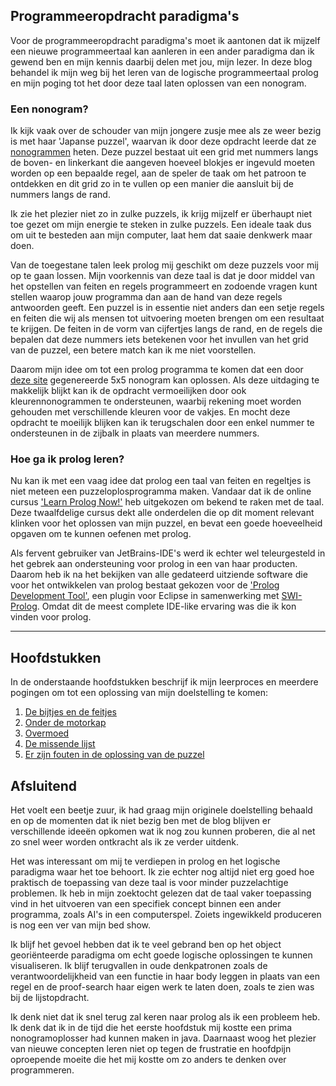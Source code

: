 ## Programmeeropdracht paradigma's


Voor de programmeeropdracht paradigma's moet ik aantonen dat ik mijzelf een nieuwe programmeertaal kan aanleren in een ander paradigma dan ik gewend ben en mijn kennis daarbij delen met jou, mijn lezer. In deze blog behandel ik mijn weg bij het leren van de logische programmeertaal prolog en mijn poging tot het door deze taal laten oplossen van een nonogram.

### Een nonogram?

Ik kijk vaak over de schouder van mijn jongere zusje mee als ze weer bezig is met haar 'Japanse puzzel', waarvan ik door deze opdracht leerde dat ze [nonogrammen](https://nl.wikipedia.org/wiki/Nonogram) heten. Deze puzzel bestaat uit een grid met nummers langs de boven- en linkerkant die aangeven hoeveel blokjes er ingevuld moeten worden op een bepaalde regel, aan de speler de taak om het patroon te ontdekken en dit grid zo in te vullen op een manier die aansluit bij de nummers langs de rand.

Ik zie het plezier niet zo in zulke puzzels, ik krijg mijzelf er überhaupt niet toe gezet om mijn energie te steken in zulke puzzels. Een ideale taak dus om uit te besteden aan mijn computer, laat hem dat saaie denkwerk maar doen.

Van de toegestane talen leek prolog mij geschikt om deze puzzels voor mij op te gaan lossen. Mijn voorkennis van deze taal is dat je door middel van het opstellen van feiten en regels programmeert en zodoende vragen kunt stellen waarop jouw programma dan aan de hand van deze regels antwoorden geeft. Een puzzel is in essentie niet anders dan een setje regels en feiten die wij als mensen tot uitvoering moeten brengen om een resultaat te krijgen. De feiten in de vorm van cijfertjes langs de rand, en de regels die bepalen dat deze nummers iets betekenen voor het invullen van het grid van de puzzel, een betere match kan ik me niet voorstellen.

Daarom mijn idee om tot een prolog programma te komen dat een door [deze site](https://nl.puzzle-nonograms.com/) gegenereerde 5x5 nonogram kan oplossen. Als deze uitdaging te makkelijk blijkt kan ik de opdracht vermoeilijken door ook kleurennonogrammen te ondersteunen, waarbij rekening moet worden gehouden met verschillende kleuren voor de vakjes. En mocht deze opdracht te moeilijk blijken kan ik terugschalen door een enkel nummer te ondersteunen in de zijbalk in plaats van meerdere nummers.

### Hoe ga ik prolog leren?

Nu kan ik met een vaag idee dat prolog een taal van feiten en regeltjes is niet meteen een puzzeloplosprogramma maken. Vandaar dat ik de online cursus ['Learn Prolog Now!'](http://www.learnprolognow.org/index.php) heb uitgekozen om bekend te raken met de taal. Deze twaalfdelige cursus dekt alle onderdelen die op dit moment relevant klinken voor het oplossen van mijn puzzel, en bevat een goede hoeveelheid opgaven om te kunnen oefenen met prolog.

Als fervent gebruiker van JetBrains-IDE's werd ik echter wel teleurgesteld in het gebrek aan ondersteuning voor prolog in een van haar producten. Daarom heb ik na het bekijken van alle gedateerd uitziende software die voor het ontwikkelen van prolog bestaat gekozen voor de ['Prolog Development Tool'](https://sewiki.iai.uni-bonn.de/research/pdt/docs/start), een plugin voor Eclipse in samenwerking met [SWI-Prolog](https://www.swi-prolog.org/). Omdat dit de meest complete IDE-like ervaring was die ik kon vinden voor prolog.

---

## Hoofdstukken

In de onderstaande hoofdstukken beschrijf ik mijn leerproces en meerdere pogingen om tot een oplossing van mijn doelstelling te komen:

1. [De bijtjes en de feitjes](bees.md) 
2. [Onder de motorkap](hood.md)
3. [Overmoed](attempt1.md)
4. [De missende lijst](list.md)
5. [Er zijn fouten in de oplossing van de puzzel](attempt2.md)


## Afsluitend

Het voelt een beetje zuur, ik had graag mijn originele doelstelling behaald en op de momenten dat ik niet bezig ben met de blog blijven er verschillende ideeën opkomen wat ik nog zou kunnen proberen, die al net zo snel weer worden ontkracht als ik ze verder uitdenk.

Het was interessant om mij te verdiepen in prolog en het logische paradigma waar het toe behoort. Ik zie echter nog altijd niet erg goed hoe praktisch de toepassing van deze taal is voor minder puzzelachtige problemen. Ik heb in mijn zoektocht gelezen dat de taal vaker toepassing vind in het uitvoeren van een specifiek concept binnen een ander programma, zoals AI's in een computerspel. Zoiets ingewikkeld produceren is nog een ver van mijn bed show.

Ik blijf het gevoel hebben dat ik te veel gebrand ben op het object georiënteerde paradigma om echt goede logische oplossingen te kunnen visualiseren. Ik blijf terugvallen in oude denkpatronen zoals de verantwoordelijkheid van een functie in haar body leggen in plaats van een regel en de proof-search haar eigen werk te laten doen, zoals te zien was bij de lijstopdracht.

Ik denk niet dat ik snel terug zal keren naar prolog als ik een probleem heb. Ik denk dat ik in de tijd die het eerste hoofdstuk mij kostte een prima nonogramoplosser had kunnen maken in java. Daarnaast woog het plezier van nieuwe concepten leren niet op tegen de frustratie en hoofdpijn oproepende moeite die het mij kostte om zo anders te denken over programmeren. 
